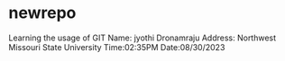 # newrepo
Learning the usage of GIT 
Name: jyothi Dronamraju
Address: Northwest Missouri State University
Time:02:35PM
Date:08/30/2023